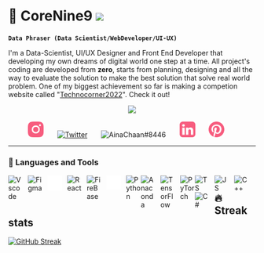 # 🌃 CoreNine9 <img src="https://media.giphy.com/media/hvRJCLFzcasrR4ia7z/giphy.gif" width="28">

**`Data Phraser (Data Scientist/WebDeveloper/UI-UX)`**

I'm a Data-Scientist, UI/UX Designer and Front End Developer that developing my own dreams of digital world one step at a time. All project's coding are developed from **zero**, starts from planning, designing and all the way to evaluate the solution to make the best solution that solve real world problem. One of my biggest achievement so far is making a competion website called "[Technocorner2022](https://www.technocorner.id/)". Check it out!

<!--Typographi animation -->
<p align="center">
  <a href="https://github.com/DenverCoder1/readme-typing-svg"><img src="https://readme-typing-svg.demolab.com?font=Fira+Code&pause=1000&color=16D3FF&background=FF19BC00&width=435&lines=4+years+of+UI+UX+Designer;Future+Data+Scientist;One+year+Front-End+Developer;Good+at+sports+and+basketball+player;Cat+lover+%3A%223"></a>
</p>

<!-- Social media -->
<p align="center">
  <!--<a href="https://www.youtube.com/c/DevProTips"><img width="32px" alt="Youtube" title="Youtube" src="https://i.imgur.com/qiXu7b2.png"/></a>
  &#8287;&#8287;&#8287;&#8287;&#8287;-->
  <a href="https://www.instagram.com/qornainaji/"><img width="32px" alt="Instagram" title="Instagram" src="https://github.com/qornainaji/qornainaji/blob/main/instagram.png"/></a>
  &#8287;&#8287;&#8287;&#8287;&#8287;
  <a href="https://twitter.com/qornian"><img width="32px" alt="Twitter" title="Twitter" src="https://i.imgur.com/OXZM1L6.png"/></a>
  &#8287;&#8287;&#8287;&#8287;&#8287;
  <a alt="Discord"><img width="32px" title="AinaChaan#8446" src="https://i.imgur.com/OViZO8J.png"/></a>
  &#8287;&#8287;&#8287;&#8287;&#8287;
  <a href="https://www.linkedin.com/in/qornain-aji-6a14201b7/"><img width="32px" alt="LinkedIn" title="LinkedIn" src="https://github.com/qornainaji/qornainaji/blob/main/Linkedin.svg"/></a>
  &#8287;&#8287;&#8287;&#8287;&#8287;
    <a href="https://id.pinterest.com/qornainaji/"><img width="32px" alt="Pinterest" title="Pinterest" src="https://github.com/qornainaji/qornainaji/blob/main/pinterest-svgrepo-compink.svg"/></a>
  &#8287;&#8287;&#8287;&#8287;&#8287;
  <!--<a href="https://dev.to/denvercoder1"><img width="32px" alt="Dev.to" title="DenverCoder1 Dev.to" src="https://i.imgur.com/mVm29vK.png"></a>
  &#8287;&#8287;&#8287;&#8287;&#8287;-->
  <!--<a href="https://ko-fi.com/jlawrence"><img width="32px" alt="Ko-fi" title="Buy me a coffee" src="https://i.imgur.com/PpLeD3K.png"/></a>
  &#8287;&#8287;&#8287;&#8287;&#8287;-->
  <!--<a href="http://eyl327.mywebcommunity.org/promos/"><img width="32px" alt="Free Stuff" title="Free gifts for you" src="https://i.imgur.com/0uVwkoZ.png"/></a>-->
</p>

---

### 🧰 Languages and Tools
<div>
  <img align="left" title="Vscode" alt="Vscode" width="30px" style="padding-right:10px" src="https://cdn.jsdelivr.net/gh/devicons/devicon/icons/vscode/vscode-original.svg" />          
  <img align="left" title="Figma" alt="Figma" width="30px" style="padding-right:10px" src="https://cdn.jsdelivr.net/gh/devicons/devicon/icons/figma/figma-original.svg" />
  <img align="left" title="Next.Js" alt="Next.Js" width="30px" style="padding-right:10px" src="https://github.com/qornainaji/qornainaji/blob/main/nextjs-original 1.svg" />
  <img align="left" title="React" alt="React" width="30px" style="padding-right:10px" src="https://cdn.jsdelivr.net/gh/devicons/devicon/icons/react/react-original.svg" />          
  <img align="left" title="FireBase" alt="FireBase" width="30px" style="padding-right:10px" src="https://cdn.jsdelivr.net/gh/devicons/devicon/icons/firebase/firebase-plain.svg"/>
  <img align="left" title="GitHub" alt="GitHub" width="30px" style="padding-right:10px"  src="https://github.com/qornainaji/qornainaji/blob/main/github-original.svg" />       
  <img align="left" title="Python" alt="Python" width="30px" style="padding-right:l0px;" src="https://cdn.jsdelivr.net/gh/devicons/devicon/icons/python/python-plain.svg"/>
  <img align="left" title="Anaconda" alt="Anaconda" width="30px" style="padding-right:10px"  src="https://cdn.jsdelivr.net/gh/devicons/devicon/icons/anaconda/anaconda-original.svg" />
  <img align="left" title="TensorFlow" alt="TensorFlow" width="30px" style="padding-right:10px" src="https://cdn.jsdelivr.net/gh/devicons/devicon/icons/tensorflow/tensorflow-original.svg" />
  <img align="left" title="PyTorch" alt="PyTorch" width="30px" src="https://cdn.jsdelivr.net/gh/devicons/devicon/icons/pytorch/pytorch-original.svg" />
  <img align="left" title="Tyoescript" alt="TS" width="30px" style="padding-right:10px"  src="https://cdn.jsdelivr.net/gh/devicons/devicon/icons/typescript/typescript-plain.svg" />
  <img align="left" title="JavaScript" alt="JS" width="30px" style="padding-right:10px"  src="https://cdn.jsdelivr.net/gh/devicons/devicon/icons/javascript/javascript-plain.svg" />
  <img align="left" title="C++" alt="C++" width="30px" style="padding-right:10px"  src="https://cdn.jsdelivr.net/gh/devicons/devicon/icons/cplusplus/cplusplus-original.svg" />
  <img align="left" title="C#" alt="C#" width="30px" style="padding-right:10px"  src="https://cdn.jsdelivr.net/gh/devicons/devicon/icons/csharp/csharp-original.svg" />
</div>


## 🔥 Streak stats

[![GitHub Streak](https://streak-stats.demolab.com?user=qornainaji&theme=graywhite&ring=05BCDD&sideLabels=DD2074&fire=00DDA3&sideNums=FFFFFF&currStreakNum=FFFFFF&currStreakLabel=FFFFFF&dates=DDDDDD&background=00060C)](https://git.io/streak-stats)
<!--
**qornainaji/qornainaji** is a ✨ _special_ ✨ repository because its `README.md` (this file) appears on your GitHub profile.

Here are some ideas to get you started:

- 🔭 I’m currently working on ...
- 🌱 I’m currently learning ...
- 👯 I’m looking to collaborate on ...
- 🤔 I’m looking for help with ...
- 💬 Ask me about ...
- 📫 How to reach me: ...
- 😄 Pronouns: ...
- ⚡ Fun fact: ...
-->
